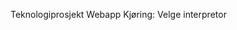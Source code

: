 Teknologiprosjekt
    Webapp
        Kjøring:
            Velge interpretor 



            
            
